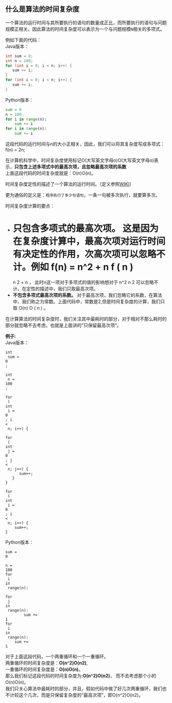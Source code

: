 ## 什么是算法的时间复杂度

一个算法的运行时间与其所要执行的语句的数量成正比，而所要执行的语句与问题规模正相关。因此算法的时间复杂度可以表示为一个与问题规模`N`相关的多项式。

例如下面的代码：  
Java版本：

```java
int sum = 0;
int n = 100;
for (int i = 0; i < n; i++) {
   sum += i;
}
for (int i = 0; i < n; i++) {
   sum += i;
}
```

Python版本：

```py
sum = 0
n = 100
for i in range(n):
    sum += i
for i in range(n):
    sum += i
```

这段代码的运行时间与n的大小正相关，因此，我们可以将其复杂度写成多项式：f\(n\) = 2n;

在计算机科学中，时间复杂度使用标记O\(大写英文字母o\)O\(大写英文字母o\)表示，**只包含上述多项式中的最高次项，且忽略最高次项的系数**  
上面这段代码的时间复杂度就是：O\(n\)O\(n\)。

时间复杂度定性的描述了一个算法的运行时间。（定义参照[WIKI](https://zh.wikipedia.org/wiki/时间复杂度)）

更为通俗的定义是：`程序执行了多少句语句`，一条一句被多次执行，就要算多次。

时间复杂度计算的要点：

* **只包含多项式的最高次项。**
  这是因为在复杂度计算中，最高次项对运行时间有决定性的作用，次高次项可以忽略不计。例如
  f\(n\) = n^2 + n
  f
  \(
  n
  \)
  =
  n
  2
  +
  n
  ， 此时n这一项对于多项式的值的影响想对于
  n^2
  n
  2
  可以忽略不计。在定性的描述中，我们只取最高次项。
* **不包含多项式最高次项的系数。**
  对于最高次项，我们忽略它的系数，在算法中，我们称之为常数。上面代码中，常数是2,但是时间复杂度的计算，我们只取
  O\(n\)
  O
  \(
  n
  \)
  。

在计算算法的时间复杂度时，我们关注其中最耗时的部分，对于相对不那么耗时的部分就忽略不去考虑。也就是上面讲的”只保留最高次项“。

**例子:**  
Java版本：

```
int
 sum = 
0
;

int
 n = 
100
;

for
 (
int
 i = 
0
; i 
<
 n; i++) {

for
 (
int
 j = 
0
; j 
<
 n; j++) {
      sum++;
   }
}

for
 (
int
 i = 
0
; i 
<
 n; i++) {
    sum++;
}
```

Python版本：

```
sum = 
0

n = 
100
for
 i 
in
 range(n):

for
 j 
in
 range(n):
        sum += 
1
for
 i 
in
 range(n):
    sum += 
1
```

对于上面这段代码，一个两重循环和一个一重循环。  
两重循环的时间复杂度是：**O\(n^2\)O\(n2\)**,  
一重循环的时间复杂度是：**O\(n\)O\(n\)**。  
那么我们标记这段代码的时间复杂度为:**O\(n^2\)O\(n2\)**， 而不去考虑那个小的O\(n\)O\(n\)。  
我们只关心算法中最耗时的部分，并且，假如代码中做了好几次两重循环，我们也不计较这个几次，而是只保留复杂度的“最高次项”，即O\(n^2\)O\(n2\)。

